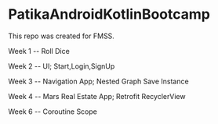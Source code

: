 # PatikaAndroidKotlinBootcamp

This repo was created for FMSS.

Week 1 --
Roll Dice

Week 2 --
UI; Start,Login,SignUp

Week 3 --
Navigation App;
Nested Graph
Save Instance

Week 4 --
Mars Real Estate App;
Retrofit
RecyclerView

Week 6 --
Coroutine Scope
